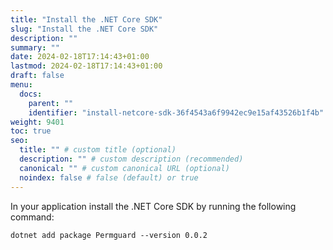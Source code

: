 ```yaml
---
title: "Install the .NET Core SDK"
slug: "Install the .NET Core SDK"
description: ""
summary: ""
date: 2024-02-18T17:14:43+01:00
lastmod: 2024-02-18T17:14:43+01:00
draft: false
menu:
  docs:
    parent: ""
    identifier: "install-netcore-sdk-36f4543a6f9942ec9e15af43526b1f4b"
weight: 9401
toc: true
seo:
  title: "" # custom title (optional)
  description: "" # custom description (recommended)
  canonical: "" # custom canonical URL (optional)
  noindex: false # false (default) or true
---
```


In your application install the .NET Core SDK by running the following command:

```xml
dotnet add package Permguard --version 0.0.2
```
